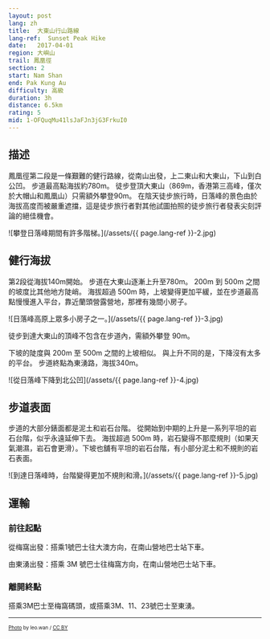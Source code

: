 ```yaml
---
layout: post
lang: zh
title:  大東山行山路線
lang-ref:  Sunset Peak Hike
date:   2017-04-01
region: 大嶼山
trail: 鳳凰徑
section: 2
start: Nam Shan
end: Pak Kung Au
difficulty: 高級
duration: 3h
distance: 6.5km
rating: 5
mid: 1-OFQuqMu41lsJaFJn3jG3FrkuI0
---
```


## 描述

鳳凰徑第二段是一條艱難的健行路線，從南山出發，上二東山和大東山，下山到白公凹。 步道最高點海拔約780m。 徒步登頂大東山（869m，香港第三高峰，僅次於大帽山和鳳凰山）只需額外攀登90m。 在陰天徒步旅行時，日落峰的景色由於海拔高度而被嚴重遮擋，這是徒步旅行者對其他試圖拍照的徒步旅行者發表尖刻評論的絕佳機會。

![攀登日落峰期間有許多階梯。](/assets/{{ page.lang-ref }}-2.jpg)

## 健行海拔

第2段從海拔140m開始。 步道在大東山逐漸上升至780m。 200m 到 500m 之間的坡度比其他地方陡峭。 海拔超過 500m 時，上坡變得更加平緩，並在步道最高點慢慢進入平台，靠近蘭頭營露營地，那裡有幾間小房子。

![日落峰高原上眾多小房子之一。](/assets/{{ page.lang-ref }}-3.jpg)

徒步到達大東山的頂峰不包含在步道內，需額外攀登 90m。

下坡的陡度與 200m 至 500m 之間的上坡相似。 與上升不同的是，下降沒有太多的平台。 步道終點為東湧路，海拔340m。

![從日落峰下降到北公凹](/assets/{{ page.lang-ref }}-4.jpg)

## 步道表面

步道的大部分錶面都是泥土和岩石台階。 從開始到中期的上升是一系列平坦的岩石台階，似乎永遠延伸下去。 海拔超過 500m 時，岩石變得不那麼規則（如果天氣潮濕，岩石會更滑）。下坡也舖有平坦的岩石台階，有小部分泥土和不規則的岩石表面。

![到達日落峰時，台階變得更加不規則和滑。](/assets/{{ page.lang-ref }}-5.jpg)

## 運輸

### 前往起點

從梅窩出發：搭乘1號巴士往大澳方向，在南山營地巴士站下車。

由東湧出發：搭乘 3M 號巴士往梅窩方向，在南山營地巴士站下車。

### 離開終點

搭乘3M巴士至梅窩碼頭，或搭乘3M、11、23號巴士至東湧。

---

<sub><sup>[Photo](https://flic.kr/p/iBBnjb) by leo.wan / [CC BY](https://creativecommons.org/licenses/by/2.0/)</sup></sub>